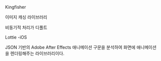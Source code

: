 Kingfisher

이미지 캐싱 라이브러리

비동기적 처리가 디폴트



Lottie -iOS

JSON 기반의 Adobe After Effects 애니메이션 구문을 분석하여 화면에 애니메이션을 렌더링해주는 라이브러리이다. 

